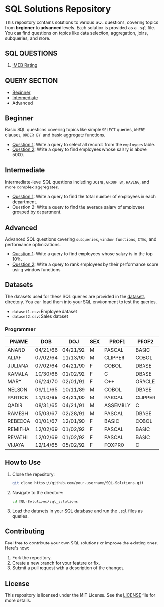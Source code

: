 # SQL Solutions Repository

This repository contains solutions to various SQL questions, covering topics from **beginner** to **advanced** levels. Each solution is provided as a `.sql` file. You can find questions on topics like data selection, aggregation, joins, subqueries, and more.

## SQL QUESTIONS
1.  [IMDB Rating](#imdb-rating)

## QUERY SECTION
- [Beginner](#beginner)
- [Intermediate](#intermediate)
- [Advanced](#advanced)

## Beginner
Basic SQL questions covering topics like simple `SELECT` queries, `WHERE` clauses, `ORDER BY`, and basic aggregate functions.

- [Question 1](./sql_solutions/beginner/question1.sql): Write a query to select all records from the `employees` table.
- [Question 2](./sql_solutions/beginner/question2.sql): Write a query to find employees whose salary is above 5000.
  
## Intermediate
Intermediate-level SQL questions including `JOINs`, `GROUP BY`, `HAVING`, and more complex aggregates.

- [Question 1](./sql_solutions/intermediate/question1.sql): Write a query to find the total number of employees in each department.
- [Question 2](./sql_solutions/intermediate/question2.sql): Write a query to find the average salary of employees grouped by department.

## Advanced
Advanced SQL questions covering `subqueries`, `window functions`, `CTEs`, and performance optimizations.

- [Question 1](./sql_solutions/advanced/question1.sql): Write a query to find employees whose salary is in the top 10%.
- [Question 2](./sql_solutions/advanced/question2.sql): Write a query to rank employees by their performance score using window functions.

## Datasets

The datasets used for these SQL queries are provided in the [datasets](./datasets) directory. You can load them into your SQL environment to test the queries.

- `dataset1.csv`: Employee dataset
- `dataset2.csv`: Sales dataset

### Programmer

| PNAME     |	  DOB	    |	   DOJ   	| SEX	|   PROF1   |	   PROF2   |	 SALARY   |
|-----------|-----------|-----------|-----|-----------|------------|------------|
| ANAND   	|  04/21/66 |	 04/21/92	|  M	|  PASCAL	  |    BASIC	 |    3200    |
| ALIAF   	|  07/02/64 |	 11/13/90	|  M	|  CLIPPER	|    COBOL	 |    2800    |
| JULIANA	  |  07/02/64 |	 04/21/90	|  F	|  COBOL	  |    DBASE	 |    3000    |
| KAMALA	  |  10/30/68 |	 01/02/92	|  F	|  C	      |    DBASE	 |    2900    |
| MARY	    |  06/24/70 |	 02/01/91	|  F	|  C++	    |    ORACLE	 |    4500    |
| NELSON    |	 09/11/65	|  10/11/89 |	 M  |	 COBOL    |	   DBASE   |	  2500    |
| PARTICK   |	 11/10/65 |	 04/21/90 |	 M  |	 PASCAL   |	   CLIPPER |	  2800    |
| QADIR     |	 08/31/65 |	 04/21/91 |	 M	|  ASSEMBLY |	   C	     |    3000    |
| RAMESH	  |  05/03/67 |	 02/28/91	|  M  |	 PASCAL   |    DBASE   |	  3200    |
| REBECCA   |	 01/01/67 |	 12/01/90 |	 F  |  BASIC    |	   COBOL   |	  2500    |
| REMITHA   |	 12/02/69 |	 01/02/92 |	 F	|  PASCAL   |	   BASIC	 |    3600    |
| REVATHI   |	 12/02/69 |	 01/02/92 |	 F	|  PASCAL   |	   BASIC   |	  3700    |
| VIJAYA    |	 12/14/65 |	 05/02/92 |	 F	|  FOXPRO   |	   C       |	  3500    |



## How to Use

1. Clone the repository:

    ```bash
    git clone https://github.com/your-username/SQL-Solutions.git
    ```

2. Navigate to the directory:

    ```bash
    cd SQL-Solutions/sql_solutions
    ```

3. Load the datasets in your SQL database and run the `.sql` files as queries.

## Contributing

Feel free to contribute your own SQL solutions or improve the existing ones. Here's how:

1. Fork the repository.
2. Create a new branch for your feature or fix.
3. Submit a pull request with a description of the changes.

## License

This repository is licensed under the MIT License. See the [LICENSE](./LICENSE) file for more details.
